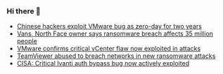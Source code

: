 ### Hi there 👋

<!--START_SECTION:feed-->
* [Chinese hackers exploit VMware bug as zero-day for two years](https://www.bleepingcomputer.com/news/security/chinese-hackers-exploit-vmware-bug-as-zero-day-for-two-years/)
* [Vans, North Face owner says ransomware breach affects 35 million people](https://www.bleepingcomputer.com/news/security/vans-north-face-owner-says-ransomware-breach-affects-35-million-people/)
* [VMware confirms critical vCenter flaw now exploited in attacks](https://www.bleepingcomputer.com/news/security/vmware-confirms-critical-vcenter-flaw-now-exploited-in-attacks/)
* [TeamViewer abused to breach networks in new ransomware attacks](https://www.bleepingcomputer.com/news/security/teamviewer-abused-to-breach-networks-in-new-ransomware-attacks/)
* [CISA: Critical Ivanti auth bypass bug now actively exploited](https://www.bleepingcomputer.com/news/security/cisa-critical-ivanti-auth-bypass-bug-now-actively-exploited/)
<!--END_SECTION:feed-->

<!--
**frankenk/frankenk** is a ✨ _special_ ✨ repository because its `README.md` (this file) appears on your GitHub profile.

Here are some ideas to get you started:

- 🔭 I’m currently working on ...
- 🌱 I’m currently learning ...
- 👯 I’m looking to collaborate on ...
- 🤔 I’m looking for help with ...
- 💬 Ask me about ...
- 📫 How to reach me: ...
- 😄 Pronouns: ...
- ⚡ Fun fact: ...
-->



